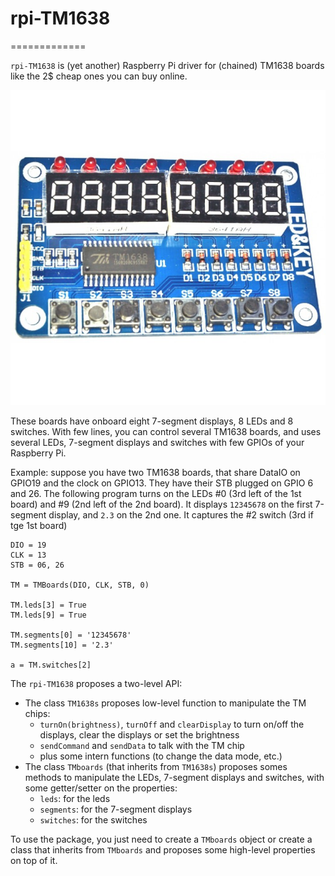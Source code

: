 # rpi-TM1638
=============

`rpi-TM1638` is (yet another) Raspberry Pi driver for (chained) TM1638 boards like the 2$ cheap ones you can buy online.

![One of these TM1638 board](doc/TM1638.JPG)

These boards have onboard eight 7-segment displays, 8 LEDs and 8 switches.
 With few lines, you can control several TM1638 boards, and uses several LEDs, 7-segment displays and switches with few GPIOs of your Raspberry Pi.
 
 Example: suppose you have two TM1638 boards, that share DataIO on GPIO19 and the clock on GPIO13. They have their STB plugged on GPIO 6 and 26. 
 The following program turns on the LEDs #0 (3rd left of the 1st board) and #9 (2nd left of the 2nd board). It displays `12345678` on the first 7-segment display, and `2.3` on the 2nd one.
 It captures the #2 switch (3rd if tge 1st board)
  
    DIO = 19
    CLK = 13
    STB = 06, 26

    TM = TMBoards(DIO, CLK, STB, 0)

    TM.leds[3] = True
    TM.leds[9] = True

    TM.segments[0] = '12345678'
    TM.segments[10] = '2.3'
    
    a = TM.switches[2]

The `rpi-TM1638` proposes a two-level API:
- The class `TM1638s` proposes low-level function to manipulate the TM chips:
  - `turnOn(brightness)`,  `turnOff` and `clearDisplay` to turn on/off the displays, clear the displays or set the brightness
  - `sendCommand` and `sendData` to talk with the TM chip
  - plus some intern functions (to change the data mode, etc.)
- The class `TMboards` (that inherits from `TM1638s`) proposes somes methods to manipulate the LEDs, 7-segment displays and switches, with some getter/setter on the properties:
  - `leds`: for the leds
  - `segments`: for the 7-segment displays
  - `switches`: for the switches
  
  
To use the package, you just need to create a `TMboards` object or create a class that inherits from `TMboards` and proposes some high-level properties on top of it.
